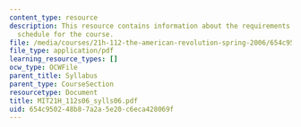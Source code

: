 ```yaml
---
content_type: resource
description: This resource contains information about the requirements and reading
  schedule for the course.
file: /media/courses/21h-112-the-american-revolution-spring-2006/654c950248b87a2a5e20c6eca428069f_MIT21H_112s06_sylls06.pdf
file_type: application/pdf
learning_resource_types: []
ocw_type: OCWFile
parent_title: Syllabus
parent_type: CourseSection
resourcetype: Document
title: MIT21H_112s06_sylls06.pdf
uid: 654c9502-48b8-7a2a-5e20-c6eca428069f
---
```

